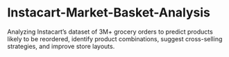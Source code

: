 # Instacart-Market-Basket-Analysis
 Analyzing Instacart’s dataset of 3M+ grocery orders to predict products likely to be reordered, identify product combinations, suggest cross-selling strategies, and improve store layouts.
